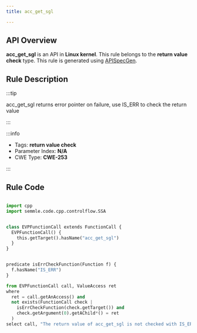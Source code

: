 ```yaml
---
title: acc_get_sgl

---
```



## API Overview
**acc_get_sgl** is an API in **Linux kernel**. This rule belongs to the **return value check** type. This rule is generated using [APISpecGen](../../tools/APISpecGen).
## Rule Description

:::tip

acc_get_sgl returns error pointer on failure, use IS_ERR to check the return value

:::

:::info

- Tags: **return value check**
- Parameter Index: **N/A**
- CWE Type: **CWE-253**

:::

## Rule Code
```python

import cpp
import semmle.code.cpp.controlflow.SSA


class EVPFunctionCall extends FunctionCall {
  EVPFunctionCall() {
    this.getTarget().hasName("acc_get_sgl")
  }
}


predicate isErrCheckFunction(Function f) {
  f.hasName("IS_ERR") 
}

from EVPFunctionCall call, ValueAccess ret
where
  ret = call.getAnAccess() and
  not exists(FunctionCall check |
    isErrCheckFunction(check.getTarget()) and
    check.getArgument(0).getAChild*() = ret
  )
select call, "The return value of acc_get_sgl is not checked with IS_ERR."
    
```